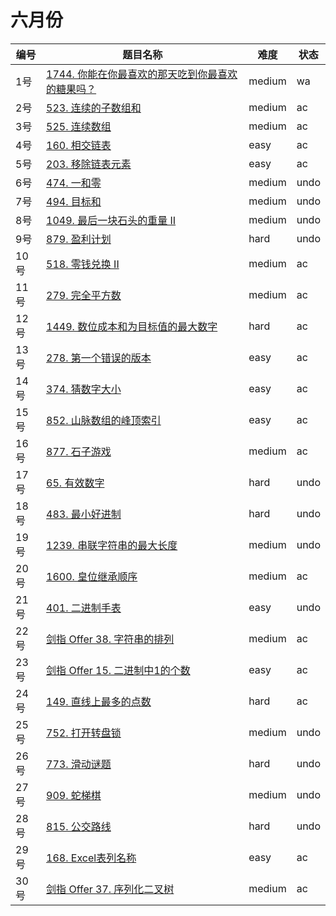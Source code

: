 # 六月份

**编号**|**题目名称**|**难度**|**状态**
--------|------------|--------|--------
1号|[1744. 你能在你最喜欢的那天吃到你最喜欢的糖果吗？](./第1题%201744.%20你能在你最喜欢的那天吃到你最喜欢的糖果吗？)|medium|wa
2号|[523. 连续的子数组和](./第2题%20523.%20连续的子数组和)|medium|ac
3号|[525. 连续数组](./第3题%20525.%20连续数组)|medium|ac
4号|[160. 相交链表](./第4题%20160.%20相交链表)|easy|ac
5号|[203. 移除链表元素](./第5题%20203.%20移除链表元素)|easy|ac
6号|[474. 一和零](./第6题%20474.%20一和零)|medium|undo
7号|[494. 目标和](./第7题%20494.%20目标和)|medium|undo
8号|[1049. 最后一块石头的重量 II](./第8题%201049.%20最后一块石头的重量%20II)|medium|undo
9号|[879. 盈利计划](./第9题%20879.%20盈利计划)|hard|undo
10号|[518. 零钱兑换 II](./第10题%20518.%20零钱兑换%20II)|medium|ac
11号|[279. 完全平方数](./第11题%20279.%20完全平方数)|medium|ac
12号|[1449. 数位成本和为目标值的最大数字](./第12题%201449.%20数位成本和为目标值的最大数字)|hard|ac
13号|[278. 第一个错误的版本](./第13题%20278.%20第一个错误的版本)|easy|ac
14号|[374. 猜数字大小](./第14题%20374.%20猜数字大小)|easy|ac
15号|[852. 山脉数组的峰顶索引](./第15题%20852.%20山脉数组的峰顶索引)|easy|ac
16号|[877. 石子游戏](./第16题%20877.%20石子游戏)|medium|ac
17号|[65. 有效数字](./第17题%2065.%20有效数字)|hard|undo
18号|[483. 最小好进制](./第18题%20483.%20最小好进制)|hard|undo
19号|[1239. 串联字符串的最大长度](./第19题%201239.%20串联字符串的最大长度)|medium|undo
20号|[1600. 皇位继承顺序](./第20题%201600.%20皇位继承顺序)|medium|ac
21号|[401. 二进制手表](./第21题%20401.%20二进制手表)|easy|undo
22号|[剑指 Offer 38. 字符串的排列](./第22题%20剑指%20Offer%2038.%20字符串的排列)|medium|ac
23号|[剑指 Offer 15. 二进制中1的个数](./第23题%20剑指%20Offer%2038.%20二进制中1的个数)|easy|ac
24号|[149. 直线上最多的点数](./第24题%20149.%20直线上最多的点数)|hard|ac
25号|[752. 打开转盘锁](./第25题%20752.%20打开转盘锁)|medium|undo
26号|[773. 滑动谜题](./第26题%20773.%20滑动谜题)|hard|undo
27号|[909. 蛇梯棋](./第27题%20909.%20蛇梯棋)|medium|undo
28号|[815. 公交路线](./第28题%20815.%20公交路线)|hard|undo
29号|[168. Excel表列名称](./第29题%20168.%20Excel表列名称)|easy|ac
30号|[剑指 Offer 37. 序列化二叉树](./第30题%20剑指%20Offer%2037.%20序列化二叉树)|medium|ac
